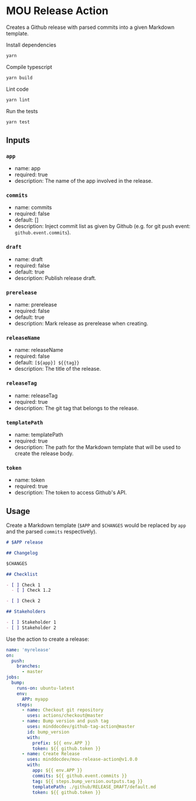# MOU Release Action

Creates a Github release with parsed commits into a given Markdown template.

Install dependencies

```bash
yarn
```

Compile typescript

```bash
yarn build
```

Lint code

```bash
yarn lint
```

Run the tests

```bash
yarn test
```

## Inputs

### `app`

- name: app
- required: true
- description: The name of the app involved in the release.

### `commits`

- name: commits
- required: false
- default: []
- description: Inject commit list as given by Github
(e.g. for git push event: `github.event.commits`).

### `draft`

- name: draft
- required: false
- default: true
- description: Publish release draft.

### `prerelease`

- name: prerelease
- required: false
- default: true
- description: Mark release as prerelease when creating.

### `releaseName`

- name: releaseName
- required: false
- default: `[${app}] ${{tag}}`
- description: The title of the release.

### `releaseTag`

- name: releaseTag
- required: true
- description: The git tag that belongs to the release.

### `templatePath`

- name: templatePath
- required: true
- description: The path for the Markdown template that will be used to create the release body.

### `token`

- name: token
- required: true
- description: The token to access Github's API.

## Usage

Create a Markdown template (`$APP` and `$CHANGES` would be replaced by `app`
and the parsed `commits` respectively).

```md
# $APP release

## Changelog

$CHANGES

## Checklist

- [ ] Check 1
  - [ ] Check 1.2

- [ ] Check 2

## Stakeholders

- [ ] Stakeholder 1
- [ ] Stakeholder 2
```

Use the action to create a release:

```yaml
name: 'myrelease'
on:
  push:
    branches:
      - master
jobs:
  bump:
    runs-on: ubuntu-latest
    env:
      APP: myapp
    steps:
      - name: Checkout git repository
        uses: actions/checkout@master
      - name: Bump version and push tag
        uses: minddocdev/github-tag-action@master
        id: bump_version
        with:
          prefix: ${{ env.APP }}
          token: ${{ github.token }}
      - name: Create Release
        uses: minddocdev/mou-release-action@v1.0.0
        with:
          app: ${{ env.APP }}
          commits: ${{ github.event.commits }}
          tag: ${{ steps.bump_version.outputs.tag }}
          templatePath: ./github/RELEASE_DRAFT/default.md
          token: ${{ github.token }}
```
